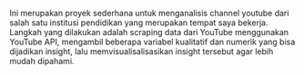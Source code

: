Ini merupakan proyek sederhana untuk menganalisis channel youtube dari salah satu institusi pendidikan yang merupakan tempat saya bekerja. Langkah yang dilakukan adalah scraping data dari YouTube menggunakan YouTube API, mengambil beberapa variabel kualitatif dan numerik yang bisa dijadikan insight, lalu memvisualisalisasikan insight tersebut agar lebih mudah dipahami.
